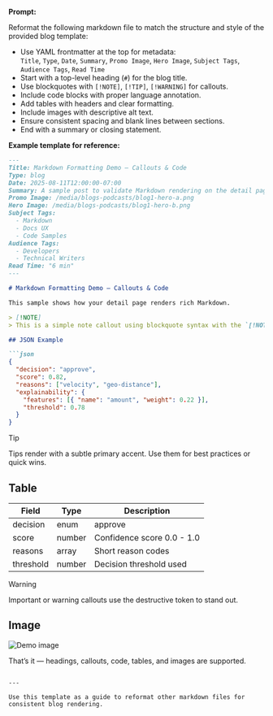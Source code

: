 **Prompt:**

Reformat the following markdown file to match the structure and style of the provided blog template:

- Use YAML frontmatter at the top for metadata:  
  `Title`, `Type`, `Date`, `Summary`, `Promo Image`, `Hero Image`, `Subject Tags`, `Audience Tags`, `Read Time`
- Start with a top-level heading (`#`) for the blog title.
- Use blockquotes with `[!NOTE]`, `[!TIP]`, `[!WARNING]` for callouts.
- Include code blocks with proper language annotation.
- Add tables with headers and clear formatting.
- Include images with descriptive alt text.
- Ensure consistent spacing and blank lines between sections.
- End with a summary or closing statement.

**Example template for reference:**
```markdown
---
Title: Markdown Formatting Demo — Callouts & Code
Type: blog
Date: 2025-08-11T12:00:00-07:00
Summary: A sample post to validate Markdown rendering on the detail page, including callout boxes, syntax-highlighted code blocks, tables, and images.
Promo Image: /media/blogs-podcasts/blog1-hero-a.png
Hero Image: /media/blogs-podcasts/blog1-hero-b.png
Subject Tags:
  - Markdown
  - Docs UX
  - Code Samples
Audience Tags:
  - Developers
  - Technical Writers
Read Time: "6 min"
---

# Markdown Formatting Demo — Callouts & Code

This sample shows how your detail page renders rich Markdown.

> [!NOTE]
> This is a simple note callout using blockquote syntax with the `[!NOTE]` prefix.

## JSON Example

```json
{
  "decision": "approve",
  "score": 0.82,
  "reasons": ["velocity", "geo-distance"],
  "explainability": {
    "features": [{ "name": "amount", "weight": 0.22 }],
    "threshold": 0.78
  }
}
```

> [!TIP]
> Tips render with a subtle primary accent. Use them for best practices or quick wins.

## Table

| Field        | Type   | Description                      |
|--------------|--------|----------------------------------|
| decision     | enum   | approve | review | decline        |
| score        | number | Confidence score 0.0 - 1.0       |
| reasons      | array  | Short reason codes               |
| threshold    | number | Decision threshold used          |

> [!WARNING]
> Important or warning callouts use the destructive token to stand out.

## Image

![Demo image](/media/blogs-podcasts/blog1-hero-a.png)

That’s it — headings, callouts, code, tables, and images are supported.
```

---

Use this template as a guide to reformat other markdown files for consistent blog rendering.